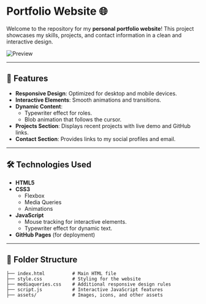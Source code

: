 # Portfolio Website 🌐

Welcome to the repository for my **personal portfolio website**! This project showcases my skills, projects, and contact information in a clean and interactive design.

![Preview](./assets/portfolio-preview.png) <!-- Add a screenshot of your portfolio -->

---

## 🚀 Features

- **Responsive Design**: Optimized for desktop and mobile devices.
- **Interactive Elements**: Smooth animations and transitions.
- **Dynamic Content**:
  - Typewriter effect for roles.
  - Blob animation that follows the cursor.
- **Projects Section**: Displays recent projects with live demo and GitHub links.
- **Contact Section**: Provides links to my social profiles and email.

---

## 🛠️ Technologies Used

- **HTML5**
- **CSS3**
  - Flexbox
  - Media Queries
  - Animations
- **JavaScript**
  - Mouse tracking for interactive elements.
  - Typewriter effect for dynamic text.
- **GitHub Pages** (for deployment)

---

## 📂 Folder Structure

```plaintext
├── index.html          # Main HTML file
├── style.css           # Styling for the website
├── mediaqueries.css    # Additional responsive design rules
├── script.js           # Interactive JavaScript features
├── assets/             # Images, icons, and other assets
